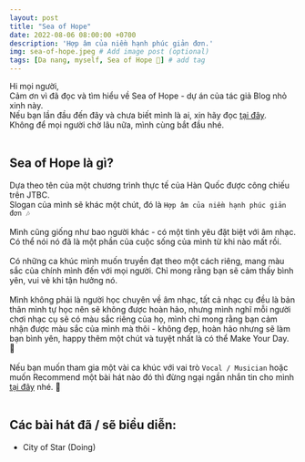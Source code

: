 ```yaml
---
layout: post
title: "Sea of Hope"
date: 2022-08-06 08:00:00 +0700
description: 'Hợp âm của niềm hạnh phúc giản đơn.'
img: sea-of-hope.jpeg # Add image post (optional)
tags: [Da nang, myself, Sea of Hope 🐳] # add tag
---
```

Hi mọi người,
<br>
Cảm ơn vì đã đọc và tìm hiểu về Sea of Hope - dự án của tác giả Blog nhỏ xinh này.
<br>
Nếu bạn lần đầu đến đây và chưa biết mình là ai, xin hãy đọc <a href="https://keiblog.github.io/who-am-I/" target="_blank">tại đây</a>.
<br>
Không để mọi người chờ lâu nữa, mình cùng bắt đầu nhé.
<br>
<br>

<h2>Sea of Hope là gì?</h2>

Dựa theo tên của một chương trình thực tế của Hàn Quốc được công chiếu trên JTBC.
<br>
Slogan của mình sẽ khác một chút, đó là `Hợp âm của niềm hạnh phúc giản đơn 🎶`
<br>
<br>
Mình cũng giống như bao người khác - có một tình yêu đặt biệt với âm nhạc. Có thể nói nó đã là một phần của cuộc sống của mình từ khi nào mất rồi.
<br>
<br>
Có những ca khúc mình muốn truyền đạt theo một cách riêng, mang màu sắc của chính mình đến với mọi người. Chỉ mong rằng bạn sẽ cảm thấy bình yên,  vui vẻ khi tận hưởng nó.
<br>
<br>
Mình không phải là người học chuyên về âm nhạc, tất cả nhạc cụ đều là bản thân mình tự học nên sẽ không được hoàn hảo, nhưng mình nghĩ mỗi người chơi nhạc cụ sẽ có màu sắc riêng của họ, mình chỉ mong rằng bạn cảm nhận được màu sắc của mình mà thôi - không đẹp, hoàn hảo nhưng sẽ làm bạn bình yên, happy thêm một chút và tuyệt nhất là có thể Make Your Day. 🫶
<br>
<br>
Nếu bạn muốn tham gia một vài ca khúc với vai trò `Vocal / Musician` hoặc muốn Recommend một bài hát nào đó thì đừng ngại ngần nhắn tin cho mình <a href="https://www.facebook.com/messages/t/100001848307103" target="_blank">tại đây</a> nhé. 👏
<br>
<br>
<h2>Các bài hát đã / sẽ biểu diễn:</h2>

- City of Star (Doing)

<!-- - Time Spent Walking Through Memories (Continue)
- Bonfire
- My Sea
- Can You See My Heart
- I Give You My Heart
- Blueming
- Read My Mind
- Above The Time
- Christmas Tree
- Spring Day
- Paper Cuts
- Brave -->
